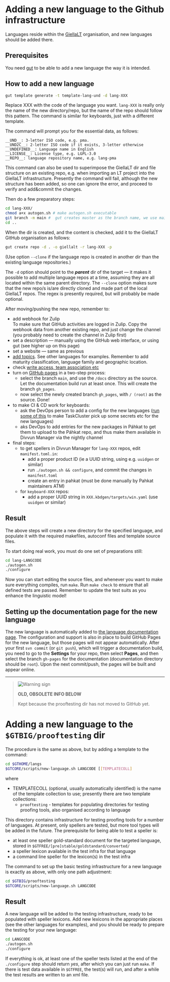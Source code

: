 # Adding a new language to the Github infrastructure

Languages reside within the [GiellaLT](https://github.com/giellalt) organisation,
and new languages should be added there.

## Prerequisites

You need [gut](https://github.com/divvun/gut) to be able to add a new language
the way it is intended.

## How to add a new language

```sh
gut template generate -t template-lang-und -d lang-XXX
```

Replace XXX with the code of the language you want. `lang-XXX` is really only the name of the new directory/repo, but the name of the repo should follow this pattern. The command is similar for keyboards, just with a different template.

The command will prompt you for the essential data, as follows:

```
__UND__: 3-letter ISO code, e.g. pma.
__UND2C__: 2-letter ISO code if it exists, 3-letter otherwise
__UNDEFINED__: Language name in English
__LICENSE__: License type, e.g. LGPL-3.0
__REPO__: language repository name, e.g. lang-pma 
```

This command can also be used to superimpose the GiellaLT dir and file structure on an existing repo, e.g. when importing an LT project into the GiellaLT infrastructure. Presently the command will fail, although the new structure has been added, so one can ignore the error, and proceed to verify and add&commit the changes.

Then do a few preparatory steps:

```sh
cd lang-XXX/
chmod a+x autogen.sh # make autogen.sh executable
git branch -m main #  gut creates master as the branch name, we use main nowadays
cd ..
```

When the dir is created, and the content is checked, add it to the GiellaLT
GitHub organisation as follows:

```sh
gut create repo -d . -o giellalt -r lang-XXX -p
```

(Use option `--clone` if the language repo is created in another dir than the
existing language repositories.)

The `-d` option should point to the ***parent*** dir of the target — it makes it possible to add multiple language repos at a time, assuming they are all located within the same parent directory. The `--clone` option makes sure that the new repo/s is/are directly cloned and made part of the local GiellaLT repos.
The regex is presently required, but will probably be made optional.

After moving/pushing the new repo, remember to:

- add webhook for Zulip<br/>
  To make sure that GitHub activities are logged in Zulip. Copy the webhook data
  from another existing repo, and just change the channel (you probably need to
  create the channel in Zulip first)
- set a description — manually using the GitHub web interface, or using gut (see higher up on this page)
- set a website — same as previous
- [add topics](https://docs.github.com/en/repositories/managing-your-repositorys-settings-and-features/customizing-your-repository/classifying-your-repository-with-topics).
  See other languages for examples. Remember to add maturity classification, language family and geographic location.
- check [write access, team association etc](https://docs.github.com/en/get-started/learning-about-github/access-permissions-on-github)
- turn on [GitHub pages](https://docs.github.com/en/pages/quickstart) in a two-step process:
    - select the branch `main`, and use the `/docs` directory as the source. Let the documentation build run at least once. This will create the branch `gh_pages`.
    - now select the newly created branch `gh_pages`, with `/ (root)` as the source. Done!
- to make CI & CD work for keyboards:
    - ask the DevOps person to add a config for the new languages ([run some of this](https://github.com/divvun/taskcluster-config) to make TaskCluster pick up some secrets etc for the new languages)
    - aks DevOps to add entries for the new packages in Páhkat to get them to upload to the Páhkat repo, and thus make them available in Divvun Manager via the nightly channel
- final steps:
    - to get spellers in Divvun Manager for `lang-XXX` repos, edit `manifest.toml.in`:
        - add a proper product ID (ie a UUID string, using e.g. `uuidgen` or similar)
        - run `./autogen.sh && configure`, and commit the changes in `manifest.toml`
        - create an entry in pahkat (must be done manually by Pahkat maintainers ATM)
    - for `keyboard-XXX` repos:
        - add a proper UUID string in `XXX.kbdgen/targets/win.yaml` (use `uuidgen` or similar)

## Result

The above steps will create a new directory for the specified language, and
populate it with the required makefiles, autoconf files and template source
files.

To start doing real work, you must do one set of preparations still:

```sh
cd lang-LANGCODE
./autogen.sh
./configure
```

Now you can start editing the source files, and whenever you want to make sure
everything compiles, run `make`. Run `make check` to ensure that all defined
tests are passed. Remember to update the test suits as you enhance the
linguistic model!

## Setting up the documentation page for the new language

The new language is automatically added to 
[the language documentation page](/LanguageModels.html). The configuration
and support is also in place to build GitHub Pages for the new language,
but those pages will not appear automatically. After your first `svn commit`
(or `git push`), which will trigger a documentation build, you need to go
to the **Settings** for your repo, then select **Pages**, and then select
the branch `gh-pages` for the documentation (documentation directory should
be `root`). Upon the next commit/push, the pages will be built and appear
online.

----

> ![Warning sign](../../images/Warning.svg)
>
> **OLD, OBSOLETE INFO BELOW**
>
> Kept because the prooftesting dir has not moved to GitHub yet.

# Adding a new language to the `$GTBIG/prooftesting` dir

The procedure is the same as above, but by adding a template to the command:

```sh
cd $GTHOME/langs
$GTCORE/scripts/new-language.sh LANGCODE [[TEMPLATECOLL]
```

where

* TEMPLATECOLL (optional, usually automatically identified) is the name of the
  template collection to use; presently there are two template collections:
    * `prooftesting` - templates for populating directories for testing proofing
   tools, also organised according to language

This directory contains infrastructure for testing proofing tools for a number
of languages. At present, only spellers are tested, but more tool types will be
added in the future. The prerequisite for being able to test a speller is:

* at least one speller gold-standard document for the targeted language, stored
  in `$GTFREE/[pre]stable/goldstandard/converted/`
* a speller lexicon available in the test infra for that language
* a command line speller for the lexicon(s) in the test infra

The command to set up the basic testing infrastructure for a new language is
exactly as above, with only one path adjustment:

```sh
cd $GTBIG/prooftesting
$GTCORE/scripts/new-language.sh LANGCODE
```

## Result

A new language will be added to the testing infrastructure, ready to be
populated with speller lexicons. Add new lexicons in the appropriate places
(see the other languages for examples), and you should be ready to prepare the
testing for your new language:

```sh
cd LANGCODE
./autogen.sh
./configure
```

If everything is ok, at least one of the speller tests listed at the end of the
`./configure` step should return *yes*, after which you can just run
`make`. If there is test data available in `$GTFREE`, the test(s) will run,
and after a while the test results are written to an xml file.
